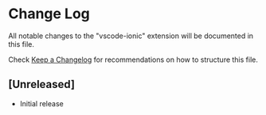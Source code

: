 # Change Log

All notable changes to the "vscode-ionic" extension will be documented in this file.

Check [Keep a Changelog](http://keepachangelog.com/) for recommendations on how to structure this file.

## [Unreleased]

- Initial release